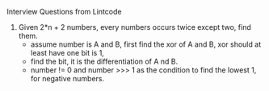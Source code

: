 Interview Questions from Lintcode

1.  Given 2*n + 2 numbers, every numbers occurs twice except two, find them.
    - assume number is A and B, first find the xor of A and B, xor should at least have one bit is 1,
    - find the bit, it is the differentiation of A nd B.
    - number != 0 and number >>> 1 as the condition to find the lowest 1, for negative numbers. 

